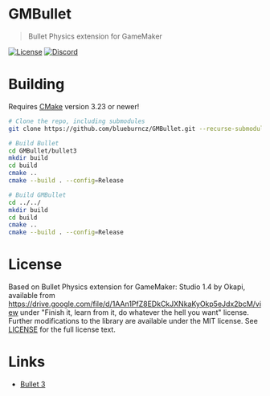 # GMBullet
> Bullet Physics extension for GameMaker

[![License](https://img.shields.io/github/license/blueburncz/GMBullet)](LICENSE)
[![Discord](https://img.shields.io/discord/298884075585011713?label=Discord)](https://discord.gg/ep2BGPm)

# Building
Requires [CMake](https://cmake.org) version 3.23 or newer!

```sh
# Clone the repo, including submodules
git clone https://github.com/blueburncz/GMBullet.git --recurse-submodules

# Build Bullet
cd GMBullet/bullet3
mkdir build
cd build
cmake ..
cmake --build . --config=Release

# Build GMBullet
cd ../../
mkdir build
cd build
cmake ..
cmake --build . --config=Release
```

# License
Based on Bullet Physics extension for GameMaker: Studio 1.4 by Okapi, available
from https://drive.google.com/file/d/1AAn1PfZ8EDkCkJXNkaKyOkp5eJdx2bcM/view
under "Finish it, learn from it, do whatever the hell you want" license. Further
modifications to the library are available under the MIT license.
See [LICENSE](LICENSE) for the full license text.

# Links
* [Bullet 3](https://github.com/bulletphysics/bullet3)
